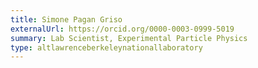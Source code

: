 ```yaml
---
title: Simone Pagan Griso
externalUrl: https://orcid.org/0000-0003-0999-5019
summary: Lab Scientist, Experimental Particle Physics
type: altlawrenceberkeleynationallaboratory
---
```


